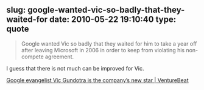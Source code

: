 slug: google-wanted-vic-so-badly-that-they-waited-for
date: 2010-05-22 19:10:40
type: quote
---

> Google wanted Vic so badly that they waited for him to take a year off after leaving Microsoft in 2006 in order to keep from violating his non-compete agreement.

I guess that there is not much can be improved for Vic.

 [Google evangelist Vic Gundotra is the company’s new star | VentureBeat](http://venturebeat.com/2010/05/20/vic-gundotra-google/?utm_source=feedburner&utm_medium=feed&utm_campaign=Feed%3A+Venturebeat+%28VentureBeat%29)
